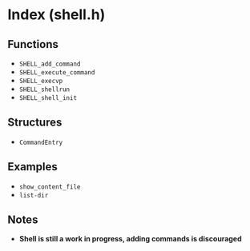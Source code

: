 # Index (shell.h)
## Functions
- `SHELL_add_command`
- `SHELL_execute_command`
- `SHELL_execvp`
- `SHELL_shellrun`
- `SHELL_shell_init`

## Structures
- `CommandEntry`
## Examples
- `show_content_file`
- `list-dir`

## Notes
- **Shell is still a work in progress, adding commands is discouraged**